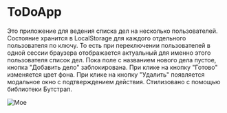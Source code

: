 # ToDoApp
Это приложение для ведения списка дел на несколько пользователей. Состояние хранится в LocalStorage для каждого отдельного пользователя по ключу. То есть при переключении пользователей в одной сессии браузера отображается актуальный для именно этого пользователя список дел.
Пока поле с названием нового дела пустое, кнопка "Добавить дело" заблокирована. При клике на кнопку "Готово" изменяется цвет фона. При клике на кнопку "Удалить" появляется модальное окно с подтверждением действия.
Стилизовано с помощью библиотеки Бутстрап.

![Мое](https://user-images.githubusercontent.com/110754881/221099798-e84c270b-293f-4664-9baa-ecf54804a532.png)
